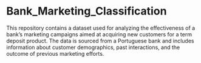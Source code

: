 # Bank_Marketing_Classification
This repository contains a dataset used for analyzing the effectiveness of a bank’s marketing campaigns aimed at acquiring new customers for a term deposit product. The data is sourced from a Portuguese bank and includes information about customer demographics, past interactions, and the outcome of previous marketing efforts.
